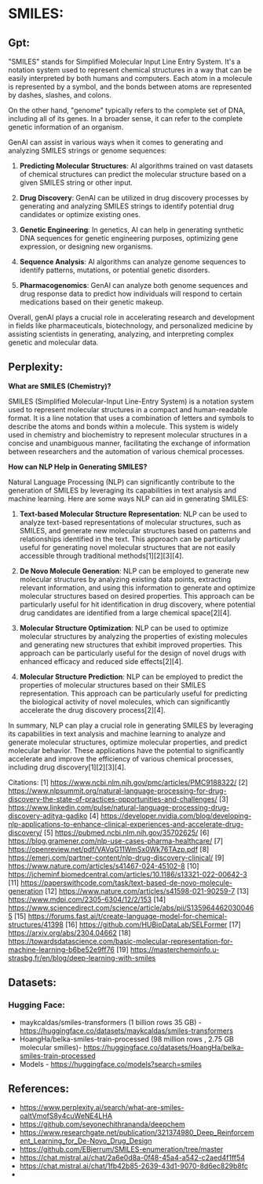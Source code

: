 
# SMILES:
## Gpt:
"SMILES" stands for Simplified Molecular Input Line Entry System. It's a notation system used to represent chemical structures in a way that can be easily interpreted by both humans and computers. Each atom in a molecule is represented by a symbol, and the bonds between atoms are represented by dashes, slashes, and colons.

On the other hand, "genome" typically refers to the complete set of DNA, including all of its genes. In a broader sense, it can refer to the complete genetic information of an organism.

GenAI can assist in various ways when it comes to generating and analyzing SMILES strings or genome sequences:

1. **Predicting Molecular Structures**: AI algorithms trained on vast datasets of chemical structures can predict the molecular structure based on a given SMILES string or other input.

2. **Drug Discovery**: GenAI can be utilized in drug discovery processes by generating and analyzing SMILES strings to identify potential drug candidates or optimize existing ones.

3. **Genetic Engineering**: In genetics, AI can help in generating synthetic DNA sequences for genetic engineering purposes, optimizing gene expression, or designing new organisms.

4. **Sequence Analysis**: AI algorithms can analyze genome sequences to identify patterns, mutations, or potential genetic disorders.

5. **Pharmacogenomics**: GenAI can analyze both genome sequences and drug response data to predict how individuals will respond to certain medications based on their genetic makeup.

Overall, genAI plays a crucial role in accelerating research and development in fields like pharmaceuticals, biotechnology, and personalized medicine by assisting scientists in generating, analyzing, and interpreting complex genetic and molecular data.

## Perplexity:

**What are SMILES (Chemistry)?**

SMILES (Simplified Molecular-Input Line-Entry System) is a notation system used to represent molecular structures in a compact and human-readable format. It is a line notation that uses a combination of letters and symbols to describe the atoms and bonds within a molecule. This system is widely used in chemistry and biochemistry to represent molecular structures in a concise and unambiguous manner, facilitating the exchange of information between researchers and the automation of various chemical processes.

**How can NLP Help in Generating SMILES?**

Natural Language Processing (NLP) can significantly contribute to the generation of SMILES by leveraging its capabilities in text analysis and machine learning. Here are some ways NLP can aid in generating SMILES:

1. **Text-based Molecular Structure Representation**: NLP can be used to analyze text-based representations of molecular structures, such as SMILES, and generate new molecular structures based on patterns and relationships identified in the text. This approach can be particularly useful for generating novel molecular structures that are not easily accessible through traditional methods[1][2][3][4].

2. **De Novo Molecule Generation**: NLP can be employed to generate new molecular structures by analyzing existing data points, extracting relevant information, and using this information to generate and optimize molecular structures based on desired properties. This approach can be particularly useful for hit identification in drug discovery, where potential drug candidates are identified from a large chemical space[2][4].

3. **Molecular Structure Optimization**: NLP can be used to optimize molecular structures by analyzing the properties of existing molecules and generating new structures that exhibit improved properties. This approach can be particularly useful for the design of novel drugs with enhanced efficacy and reduced side effects[2][4].

4. **Molecular Structure Prediction**: NLP can be employed to predict the properties of molecular structures based on their SMILES representation. This approach can be particularly useful for predicting the biological activity of novel molecules, which can significantly accelerate the drug discovery process[2][4].

In summary, NLP can play a crucial role in generating SMILES by leveraging its capabilities in text analysis and machine learning to analyze and generate molecular structures, optimize molecular properties, and predict molecular behavior. These applications have the potential to significantly accelerate and improve the efficiency of various chemical processes, including drug discovery[1][2][3][4].

Citations:
[1] https://www.ncbi.nlm.nih.gov/pmc/articles/PMC9188322/
[2] https://www.nlpsummit.org/natural-language-processing-for-drug-discovery-the-state-of-practices-opportunities-and-challenges/
[3] https://www.linkedin.com/pulse/natural-language-processing-drug-discovery-aditya-gadiko
[4] https://developer.nvidia.com/blog/developing-nlp-applications-to-enhance-clinical-experiences-and-accelerate-drug-discovery/
[5] https://pubmed.ncbi.nlm.nih.gov/35702625/
[6] https://blog.gramener.com/nlp-use-cases-pharma-healthcare/
[7] https://openreview.net/pdf/VAVqG11WmSx0Wk76TAzp.pdf
[8] https://emerj.com/partner-content/nlp-drug-discovery-clinical/
[9] https://www.nature.com/articles/s41467-024-45102-8
[10] https://jcheminf.biomedcentral.com/articles/10.1186/s13321-022-00642-3
[11] https://paperswithcode.com/task/text-based-de-novo-molecule-generation
[12] https://www.nature.com/articles/s41598-021-90259-7
[13] https://www.mdpi.com/2305-6304/12/2/153
[14] https://www.sciencedirect.com/science/article/abs/pii/S1359644620300465
[15] https://forums.fast.ai/t/create-language-model-for-chemical-structures/41398
[16] https://github.com/HUBioDataLab/SELFormer
[17] https://arxiv.org/abs/2304.04662
[18] https://towardsdatascience.com/basic-molecular-representation-for-machine-learning-b6be52e9ff76
[19] https://masterchemoinfo.u-strasbg.fr/en/blog/deep-learning-with-smiles

## Datasets:
### Hugging Face:
- maykcaldas/smiles-transformers (1 billion rows 35 GB) - https://huggingface.co/datasets/maykcaldas/smiles-transformers 
- HoangHa/belka-smiles-train-processed (98 million rows , 2.75 GB molecular smilles)- https://huggingface.co/datasets/HoangHa/belka-smiles-train-processed
- Models - https://huggingface.co/models?search=smiles
## References:
- https://www.perplexity.ai/search/what-are-smiles-oaltVmofS8y4cuWeNE4LHA
- https://github.com/seyonechithrananda/deepchem
- https://www.researchgate.net/publication/321374980_Deep_Reinforcement_Learning_for_De-Novo_Drug_Design
- https://github.com/EBjerrum/SMILES-enumeration/tree/master
- https://chat.mistral.ai/chat/2a6e0d8a-0f48-45a4-a542-c2aed4f1ff54
- https://chat.mistral.ai/chat/1fb42b85-2639-43d1-9070-8d6ec829b8fc
- 



<!--stackedit_data:
eyJoaXN0b3J5IjpbMTgzMDM5NjUwNl19
-->
